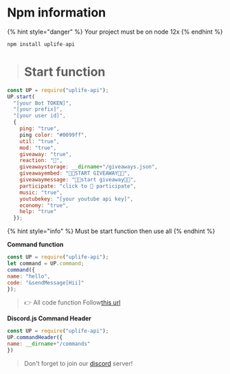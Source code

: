 

# Npm information

{% hint style="danger" %}
Your project must be on node 12x
{% endhint %}
```js
npm install uplife-api
```

> # **Start function**
```js
const UP = require("uplife-api");
UP.start(
  "[your Bot TOKEN]",
  "[your prefix]",
  "[your user id]",
  {
    ping: "true",
    ping color: "#0099ff",
    util: "true",
    mod: "true",
    giveaway: "true",
    reaction: "🎉",
    giveawaystorage: __dirname+"/giveaways.json",
    giveawayembed: "🎉🎉START GIVEAWAY🎉🎉",
    giveawaymessage: "🎉🎉start giveaway🎉🎉",
    participate: "click to 🎉 participate",
    music: "true",
    youtubekey: "[your youtube api key]",
    economy: "true",
    help: "true"
  });
```
{% hint style="info" %}
Must be start function then use all
{% endhint %}

**Command function**
```js
const UP = require("uplife-api");
let command = UP.command;
command({
name: "hello",
code: "&sendMessage[Hii]"
});
```
> 👉 All code function Follow[this url](https://harshpatel1735.gitbook.io/uplife-api/codefunction)


**Discord.js Command Header**
```js
const UP = require("uplife-api");
UP.commandHeader({
name: __dirname+"/commands"
})
```


> Don't forget to join our [discord](https://discord.gg/KmngEup) server!
